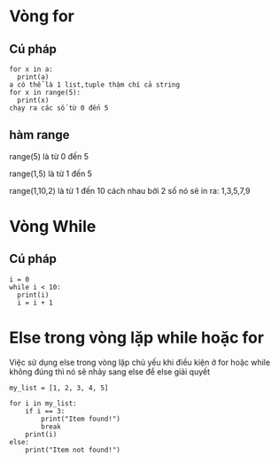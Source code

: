 # Vòng for
## Cú pháp
```
for x in a:
  print(a)
a có thể là 1 list,tuple thậm chí cả string
for x in range(5):
  print(x)
chạy ra các số từ 0 đến 5
```

## hàm range
range(5) là từ 0 đến 5

range(1,5) là từ 1 đến 5

range(1,10,2) là từ 1 đến 10 cách nhau bởi 2 số nó sẽ in ra: 1,3,5,7,9

# Vòng While
## Cú pháp
```
i = 0
while i < 10:
  print(i)
  i = i + 1
```
# Else trong vòng lặp while hoặc for
Việc sử dụng else trong vòng lặp chủ yếu khi điều kiện ở for hoặc while không đúng thì nó sẽ nhảy sang else để else giải quyết

```
my_list = [1, 2, 3, 4, 5]

for i in my_list:
    if i == 3:
        print("Item found!")
        break
    print(i)
else:
    print("Item not found!")
```
